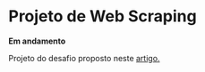 # Projeto de Web Scraping 

**Em andamento**

Projeto do desafio proposto neste [artigo.](https://sejaumdatascientist.com/o-projeto-de-data-engineering-para-o-seu-portfolio/)